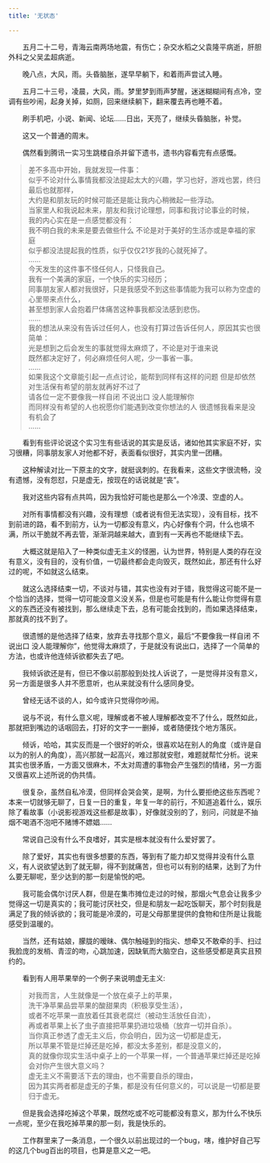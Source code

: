 ```yaml
---
title: '无状态'

---
```

　　五月二十二号，青海云南两场地震，有伤亡；杂交水稻之父袁隆平病逝，肝胆外科之父吴孟超病逝。  

　　晚八点，大风，雨。头昏脑胀，遂早早躺下，和着雨声尝试入睡。  

　　五月二十三号，凌晨，大风，雨。梦里梦到雨声梦醒，迷迷糊糊间有点冷，空调有些吵闹，起身关掉，如厕，回来继续躺下，翻来覆去再也睡不着。  

　　刷手机吧，小说、新闻、论坛……日出，天亮了，继续头昏脑胀，补觉。  
  
　　这又一个普通的周末。  

　　偶然看到腾讯一实习生跳楼自杀并留下遗书，遗书内容看完有点感慨。  

>差不多高中开始，我就发现一件事：<br>
>似乎不论对什么事情我都没法提起太大的兴趣，学习也好，游戏也罢，终归最后也就那样，<br>
>大约是和朋友玩的时候可能还是能让我内心稍微起一些浮动。<br>
>当家里人和我说起未来，朋友和我讨论理想，同事和我讨论事业的时候，<br>
>我的内心实在是一点感觉都没有：<br>
>我不明白我的未来是要去做些什么 不论是对于美好的生活亦或是幸福的家庭<br>
>似乎都没法提起我的性质，似乎仅仅21岁我的心就死掉了。<br>
>……<br>
>今天发生的这件事不怪任何人，只怪我自己。<br>
>我有一个美满的家庭，一个快乐的实习经历；<br>
>同事朋友家人都对我很好，只是我感受不到这些事情能为我可以称为空虚的心里带来点什么，<br>
>甚至想到家人会抱着尸体痛苦这种事我都没法感到悲伤。<br>
>……<br>
>我的想法从来没有告诉过任何人，也没有打算过告诉任何人，原因其实也很简单：<br>
>光是想到之后会发生的事就觉得太麻烦了，不论是对于谁来说<br>
> 既然都决定好了，何必麻烦任何人呢，少一事省一事。<br>
>……<br>
>如果我这个文章能引起一点点讨论，能帮到同样有这样的问题 但是却依然对生活保有希望的朋友就再好不过了<br>
>请各位一定不要像我一样自闭 不说出口 没人能理解你 <br>
>而同样没有希望的人也祝愿你们能遇到改变你想法的人 很遗憾我看来是没有机会了<br>
>……<br>


　　看到有些评论说这个实习生有些话说的其实是反话，诸如他其实家庭不好，实习很糟，同事朋友家人对他都不好，表面看似很好，其实内里一团糟。  

　　这种解读对比一下原主的文字，就挺讽刺的。在我看来，这些文字很流畅，没有遗憾，没有怨怼，只是虚无，按现在的话说就是“丧”。  

　　我对这些内容有点共鸣，因为我恰好可能也是那么一个冷漠、空虚的人。  

　　对所有事情都没有兴趣，没有理想（或者说有但无法实现），没有目标，找不到前进的路，看不到前方，认为一切都没有意义，内心好像有个洞，什么也填不满，所以干脆就不再去管，渐渐洞越来越大，直到有一天再也不能继续下去。  


　　大概这就是陷入了一种类似虚无主义的怪圈，认为世界，特别是人类的存在没有意义，没有目的，没有价值，一切最终都会走向毁灭，既然如此，那还有什么好过的呢，不如就这么结束。  

　　就这么选择结束一切，不谈对与错，其实也没有对于错，我觉得这可能不是一个恰当的选择，觉得一切可能没意义没关系，但是也可能是有什么能让你觉得有意义的东西还没有被找到，那么继续走下去，总有可能会找到的，而如果选择结束，那就真的找不到了。  
  
　　很遗憾的是他选择了结束，放弃去寻找那个意义，最后“不要像我一样自闭 不说出口 没人能理解你”，他觉得太麻烦了，于是就没有说出口，选择了一个简单的方法，也或许他连倾诉欲都失去了吧。  
  
  
　　我倾诉欲还是有，但已不像以前那般到处找人诉说了，一是觉得并没有意义，另一方面是很多人并不愿意听，也从来就没有什么感同身受。  
  
　　曾经无话不谈的人，如今或许只觉得你吵闹。  
  
　　说与不说，有什么意义呢，理解或者不被人理解都改变不了什么，既然如此，那就把到嘴边的话咽回去，打好的文字一一删掉，或者随便找个地方落灰。  
  
　　倾诉，哈哈，其实反而是一个很好的听众，很喜欢站在别人的角度（或许是自以为的别人的角度），高兴那就一起高兴，难过那就安慰，难题就帮忙分析。说来其实也很矛盾，一方面又很麻木，不太对周遭的事物会产生强烈的情绪，另一方面又很喜欢上述所说的伪共情。  
  
　　很复杂，虽然自私冷漠，但同样会哭会笑，是啊，为什么要拒绝这些东西呢？本来一切就够无聊了，日复一日的重复，年复一年的前行，不知道追着什么，娱乐除了看故事（小说影视游戏这些都是故事），好像就没别的了，别问，问就是不抽烟不喝酒不泡吧不赌博不嫖娼……  
  
　　常说自己没有什么不良嗜好，其实是根本就没有什么爱好罢了。  
  
　　除了爱好，其实也有很多想要的东西，等到有了能力却又觉得并没有什么意义，有人说欲望达到了就无聊，得不到就痛苦，但也可以有别的结果，达到了为什么要无聊呢，至少达到的那一刻是愉悦的吧。  
  
　　我可能会偶尔讨厌人群，但是在集市摊位走过的时候，那烟火气息会让我多少觉得这一切是真实的；我可能讨厌社交，但是和朋友一起吃饭聊天，那个时刻我是满足了我的倾诉欲的；我可能是冷漠的，可是父母那里提供的食物和住所是让我能感受到温暖的。  

　　当然，还有姑娘，朦胧的暧昧、偶尔触碰到的指尖、想牵又不敢牵的手、扫过我脸庞的发梢、青涩的吻，心跳加速，因缺氧而大脑空白，这些感受都是真实且预约的。  

　　看到有人用苹果举的一个例子来说明虚无主义:  

>对我而言，人生就像是一个放在桌子上的苹果，<br>
>洗干净苹果品尝苹果的酸甜果肉（积极享受生活），<br>
>或者不吃苹果一直放着任其衰老腐烂（被动生活放任自流），<br>
>再或者苹果上长了虫子直接把苹果扔进垃圾桶（放弃一切并自杀）。<br>
>当你真正参透了虚无主义后，你会明白，因为这一切都是虚无，<br>
>所以苹果不管是烂掉还是吃掉，都没太多差别，都是没意义的，<br>
>真的就像你现实生活中桌子上的一个苹果一样，一个普通苹果烂掉还是吃掉会对你产生很大意义吗？<br>
>虚无主义不需要活下去的理由，也不需要自杀的理由，<br>
>因为其实两者都是虚无的子集，都是没有任何意义的，可以说是一切都是要归于虚无。

　　但是我会选择吃掉这个苹果，既然吃或不吃可能都没有意义，那为什么不快乐一点呢，至少在我吃掉苹果的那一刻，我是快乐的。  

　　工作群里来了一条消息，一个很久以前出现过的一个bug，嗐，维护好自己写的这几个bug百出的项目，也算是意义之一吧。
